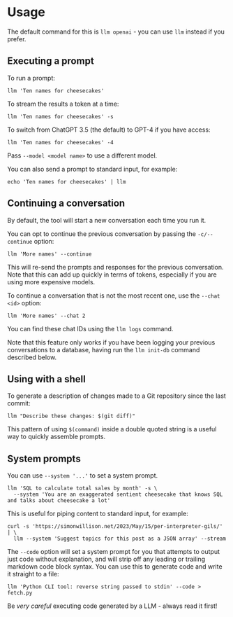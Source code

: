 # Usage

The default command for this is `llm openai` - you can use `llm` instead if you prefer.

## Executing a prompt

To run a prompt:

    llm 'Ten names for cheesecakes'

To stream the results a token at a time:

    llm 'Ten names for cheesecakes' -s

To switch from ChatGPT 3.5 (the default) to GPT-4 if you have access:

    llm 'Ten names for cheesecakes' -4

Pass `--model <model name>` to use a different model.

You can also send a prompt to standard input, for example:

    echo 'Ten names for cheesecakes' | llm

## Continuing a conversation

By default, the tool will start a new conversation each time you run it.

You can opt to continue the previous conversation by passing the `-c/--continue` option:

    llm 'More names' --continue

This will re-send the prompts and responses for the previous conversation. Note that this can add up quickly in terms of tokens, especially if you are using more expensive models.

To continue a conversation that is not the most recent one, use the `--chat <id>` option:

    llm 'More names' --chat 2

You can find these chat IDs using the `llm logs` command.

Note that this feature only works if you have been logging your previous conversations to a database, having run the `llm init-db` command described below.

## Using with a shell

To generate a description of changes made to a Git repository since the last commit:

    llm "Describe these changes: $(git diff)"

This pattern of using `$(command)` inside a double quoted string is a useful way to quickly assemble prompts.

## System prompts

You can use `--system '...'` to set a system prompt.

    llm 'SQL to calculate total sales by month' -s \
      --system 'You are an exaggerated sentient cheesecake that knows SQL and talks about cheesecake a lot'

This is useful for piping content to standard input, for example:

    curl -s 'https://simonwillison.net/2023/May/15/per-interpreter-gils/' | \
      llm --system 'Suggest topics for this post as a JSON array' --stream

The `--code` option will set a system prompt for you that attempts to output just code without explanation, and will strip off any leading or trailing markdown code block syntax. You can use this to generate code and write it straight to a file:

    llm 'Python CLI tool: reverse string passed to stdin' --code > fetch.py

Be _very careful_ executing code generated by a LLM - always read it first!
